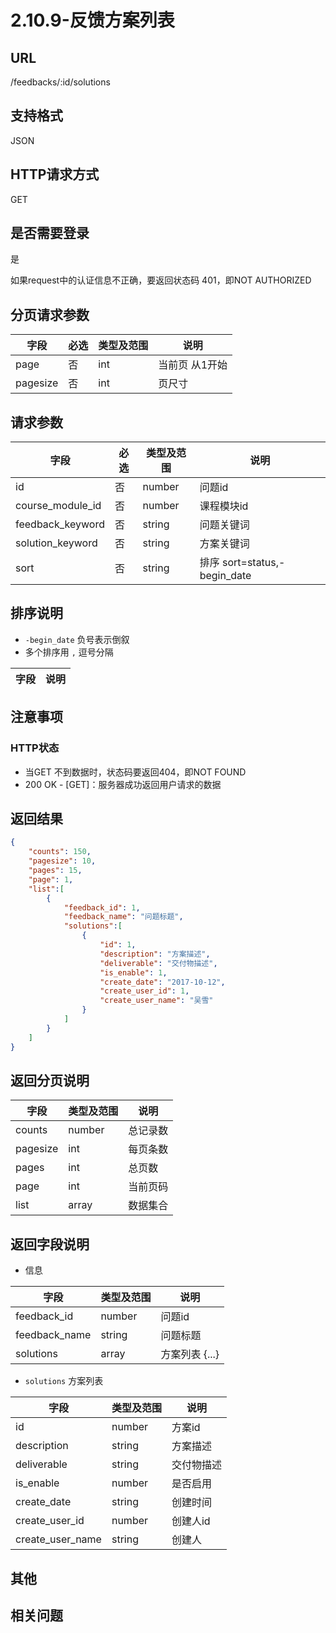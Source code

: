 # 2.10.9-反馈方案列表

## URL

/feedbacks/:id/solutions

## 支持格式

JSON

## HTTP请求方式

GET

## 是否需要登录

是

如果request中的认证信息不正确，要返回状态码 401，即NOT AUTHORIZED

## 分页请求参数

字段 | 必选 | 类型及范围 | 说明
----|------|----------|-------------
page        |   否   | int    | 当前页 从1开始
pagesize    |   否   | int    | 页尺寸

## 请求参数

字段 | 必选 | 类型及范围 | 说明
----|------|----------|-------------
id                    |   否   | number    | 问题id
course_module_id      |   否   | number    | 课程模块id
feedback_keyword      |   否   | string  | 问题关键词
solution_keyword      |   否   | string  | 方案关键词
sort                  |   否   | string  | 排序 sort=status,-begin_date

## 排序说明

- `-begin_date` 负号表示倒叙
- 多个排序用 `,` 逗号分隔

字段 | 说明
----|------

## 注意事项

### HTTP状态

- 当GET 不到数据时，状态码要返回404，即NOT FOUND
- 200 OK - [GET]：服务器成功返回用户请求的数据

## 返回结果

```json
{
    "counts": 150,
    "pagesize": 10,
    "pages": 15,
    "page": 1,
    "list":[
        {
            "feedback_id": 1,
            "feedback_name": "问题标题",
            "solutions":[
                {
                    "id": 1,
                    "description": "方案描述",
                    "deliverable": "交付物描述",
                    "is_enable": 1,
                    "create_date": "2017-10-12",
                    "create_user_id": 1,
                    "create_user_name": "吴雪"
                }
            ]
        }
    ]
}
```

## 返回分页说明

字段 | 类型及范围 | 说明
----|----------|-------------
counts      | number   | 总记录数
pagesize    | int    | 每页条数
pages       | int    | 总页数
page        | int    | 当前页码
list        | array  | 数据集合

## 返回字段说明

- 信息

字段 | 类型及范围 | 说明
----|----------|-------------
feedback_id      | number       | 问题id
feedback_name    | string     | 问题标题
solutions        | array      | 方案列表 {...}

- `solutions` 方案列表

字段 | 类型及范围 | 说明
----|----------|-------------
id               | number       | 方案id
description      | string     | 方案描述
deliverable      | string     | 交付物描述
is_enable        | number       | 是否启用
create_date      | string     | 创建时间
create_user_id   | number       | 创建人id
create_user_name | string     | 创建人

## 其他

## 相关问题
